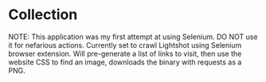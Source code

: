 # Collection
NOTE: This application was my first attempt at using Selenium. DO NOT use it for nefarious actions.
Currently set to crawl Lightshot using Selenium browser extension. Will pre-generate a list of links to visit, then use the website CSS to find an image, downloads the binary with requests as a PNG.

